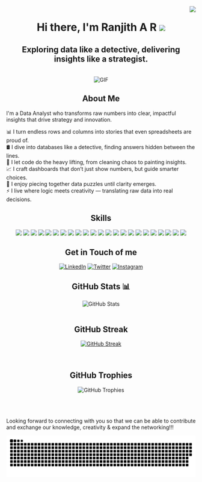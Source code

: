 <img align="right" src="https://komarev.com/ghpvc/?username=ranjith-nayak&color=blue&shape=flat-square" />

# <h1 align="center"> Hi there, I'm Ranjith A R <img src="https://media.giphy.com/media/hvRJCLFzcasrR4ia7z/giphy.gif" width="5%"></a> </h1>
<h2 align="center"> Exploring data like a detective, delivering insights like a strategist. </h2>
<br>

<div align="center">
  <img src="https://cdn.prod.website-files.com/6672f2c52186ba163a2a83d7/669ebe50d27619711b006102_Data%20report.gif" alt="GIF">
</div>

## <h2 align="center">About Me  </h2>

I'm a Data Analyst who transforms raw numbers into clear, impactful insights that drive strategy and innovation.

📊 I turn endless rows and columns into stories that even spreadsheets are proud of.  
🛢️ I dive into databases like a detective, finding answers hidden between the lines.  
🐍 I let code do the heavy lifting, from cleaning chaos to painting insights.  
📈 I craft dashboards that don’t just show numbers, but guide smarter choices.  
🧩 I enjoy piecing together data puzzles until clarity emerges.  
⚡ I live where logic meets creativity — translating raw data into real decisions.  

## <h2 align="center">Skills  </h2>
<p align="center">

<!-- Languages & Tools -->
<img src="https://img.shields.io/badge/SQL-025E8C?style=for-the-badge&logo=postgresql&logoColor=white" />
<img src="https://img.shields.io/badge/Excel-217346?style=for-the-badge&logo=microsoft-excel&logoColor=white" />
<img src="https://img.shields.io/badge/Python-3776AB?style=for-the-badge&logo=python&logoColor=white" />
<img src="https://img.shields.io/badge/Power%20BI-F2C811?style=for-the-badge&logo=powerbi&logoColor=black" />
<img src="https://img.shields.io/badge/Tableau-E97627?style=for-the-badge&logo=tableau&logoColor=white" />
<img src="https://img.shields.io/badge/Jupyter-F37626?style=for-the-badge&logo=jupyter&logoColor=white" />
<img src="https://img.shields.io/badge/R-276DC3?style=for-the-badge&logo=r&logoColor=white" />

<!-- Python Libraries -->
<img src="https://img.shields.io/badge/Pandas-150458?style=for-the-badge&logo=pandas&logoColor=white" />
<img src="https://img.shields.io/badge/NumPy-013243?style=for-the-badge&logo=numpy&logoColor=white" />
<img src="https://img.shields.io/badge/Matplotlib-003B57?style=for-the-badge&logo=plotly&logoColor=white" />
<img src="https://img.shields.io/badge/Seaborn-2E6E9E?style=for-the-badge&logo=python&logoColor=white" />

<!-- Core Skills -->
<img src="https://img.shields.io/badge/Data%20Cleaning-FF6F00?style=for-the-badge&logo=databricks&logoColor=white" />
<img src="https://img.shields.io/badge/Data%20Visualization-008080?style=for-the-badge&logo=visualstudiocode&logoColor=white" />
<img src="https://img.shields.io/badge/Statistical%20Analysis-6A1B9A?style=for-the-badge&logo=google-analytics&logoColor=white" />
<img src="https://img.shields.io/badge/Reporting-007ACC?style=for-the-badge&logo=microsoft&logoColor=white" />

<!-- Additional Knowledge on -->
<img src="https://img.shields.io/badge/HTML5-E34F26?style=for-the-badge&logo=html5&logoColor=white" />
<img src="https://img.shields.io/badge/CSS3-1572B6?style=for-the-badge&logo=css3&logoColor=white" />
<img src="https://img.shields.io/badge/JavaScript-F7DF1E?style=for-the-badge&logo=javascript&logoColor=black" />
<img src="https://img.shields.io/badge/Java-007396?style=for-the-badge&logo=java&logoColor=white" />
<img src="https://img.shields.io/badge/C-00599C?style=for-the-badge&logo=c&logoColor=white" />
<img src="https://img.shields.io/badge/C++-00599C?style=for-the-badge&logo=cplusplus&logoColor=white" />
<img src="https://img.shields.io/badge/MS%20Office-D83B01?style=for-the-badge&logo=microsoft-office&logoColor=white" />
<img src="https://img.shields.io/badge/Figma-F24E1E?style=for-the-badge&logo=figma&logoColor=white" />

</p>
  

## <h2 align="center"> Get in Touch of me </h2>

<div align="center">
  <a href="https://www.linkedin.com/in/ranjith-a-r"><img src="https://img.shields.io/badge/LinkedIn-0A66C2?style=for-the-badge&logo=linkedin&logoColor=white" alt="LinkedIn"></a>
  <a href="https://twitter.com/ranjith-a-r"><img src="https://img.shields.io/badge/Twitter-1DA1F2?style=for-the-badge&logo=twitter&logoColor=white" alt="Twitter"></a>
  <a href="https://instagram.com/reign_jeeth"><img src="https://img.shields.io/badge/Instagram-E4405F?style=for-the-badge&logo=instagram&logoColor=white" alt="Instagram"></a>
</div>

## <h2 align="center"> GitHub Stats 📊</h2>

<div align="center">
  <img src="https://github-readme-stats.vercel.app/api?username=ranjith-nayak&show_icons=true" alt="GitHub Stats">
</div>
</br>

## <h2 align="center"> GitHub Streak </h2>

<div align="center">
  <a href="https://git.io/streak-stats"><img src="https://streak-stats.demolab.com?user=ranjith-nayak&theme=highcontrast&hide_border=true" alt="GitHub Streak"></a>
</div>
</br>
</br>


## <h2 align="center"> GitHub Trophies </h2>
<div align="center">
  <img src="https://github-profile-trophy.vercel.app/?username=ranjith-nayak&theme=dark&no-frame=false&no-bg=false&margin-w=4" alt="GitHub Trophies">
</div>
<br>
</br>
</br>

Looking forward to connecting with you so that we can be able to contribute and exchange our knowledge, creativity & expand the networking!!!

<picture>
  <source media="(prefers-color-scheme: dark)" srcset="https://raw.githubusercontent.com//ranjith-nayak//ranjith-nayak/output/github-snake-dark.svg" />
  <source media="(prefers-color-scheme: light)" srcset="https://raw.githubusercontent.com//ranjith-nayak//ranjith-nayak/output/github-snake.svg" />
  <img alt="github-snake" src="https://raw.githubusercontent.com/ranjith-nayak/ranjith-nayak/output/github-snake.svg" />
</picture>
